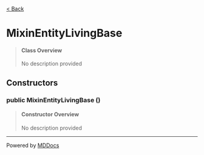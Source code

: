 [< Back](../README.md)
# MixinEntityLivingBase #
>#### Class Overview ####
>No description provided
## Constructors ##
### public MixinEntityLivingBase () ###
>#### Constructor Overview ####
>No description provided
>

---
Powered by [MDDocs](https://github.com/VRCube/MDDocs)